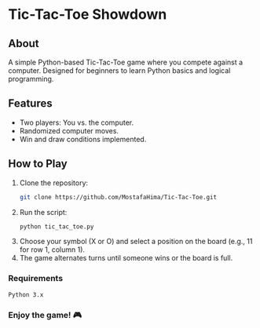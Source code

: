 # Tic-Tac-Toe Showdown  

## About  
A simple Python-based Tic-Tac-Toe game where you compete against a computer. Designed for beginners to learn Python basics and logical programming.  

## Features  
- Two players: You vs. the computer.  
- Randomized computer moves.  
- Win and draw conditions implemented.  

## How to Play  
1. Clone the repository:  
   ```bash  
   git clone https://github.com/MostafaHima/Tic-Tac-Toe.git
2. Run the script:
   ```bash
   python tic_tac_toe.py

3. Choose your symbol (X or O) and select a position on the board (e.g., 11 for row 1, column 1).
4. The game alternates turns until someone wins or the board is full.

### Requirements
  ```bash
  Python 3.x
```
### Enjoy the game! 🎮



